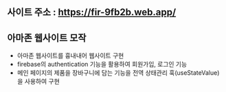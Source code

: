 ## 사이트 주소 : https://fir-9fb2b.web.app/

## 아마존 웹사이트 모작
 - 아마존 웹사이트를 흉내내어 웹사이트 구현
 - firebase의 authentication 기능을 활용하여 회원가입, 로그인 기능
 - 메인 페이지의 제품을 장바구니에 담는 기능을 전역 상태관리 훅(useStateValue)을 사용하여 구현
